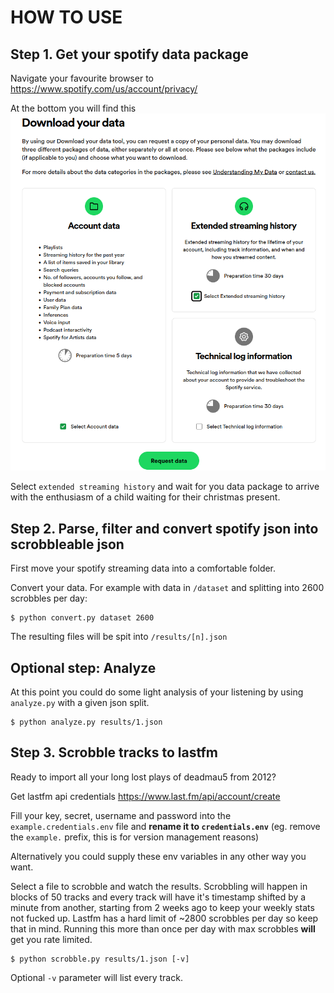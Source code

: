 # HOW TO USE

## Step 1. Get your spotify data package

Navigate your favourite browser to https://www.spotify.com/us/account/privacy/

At the bottom you will find this ![spotify image](docs/spotify_data_package.png)

Select `extended streaming history` and wait for you data package to arrive with the enthusiasm of a child waiting for their christmas present.

## Step 2. Parse, filter and convert spotify json into scrobbleable json

First move your spotify streaming data into a comfortable folder.

Convert your data. For example with data in `/dataset` and splitting into 2600 scrobbles per day:
```
$ python convert.py dataset 2600
```

The resulting files will be spit into `/results/[n].json`

## Optional step: Analyze

At this point you could do some light analysis of your listening by using `analyze.py` with a given json split.

```
$ python analyze.py results/1.json
```

## Step 3. Scrobble tracks to lastfm

Ready to import all your long lost plays of deadmau5 from 2012?

Get lastfm api credentials https://www.last.fm/api/account/create

Fill your key, secret, username and password into the `example.credentials.env` file and **rename it to `credentials.env`** (eg. remove the `example.` prefix, this is for version management reasons)

Alternatively you could supply these env variables in any other way you want.

Select a file to scrobble and watch the results. Scrobbling will happen in blocks of 50 tracks and every track will have it's timestamp shifted by a minute from another, starting from 2 weeks ago to keep your weekly stats not fucked up. Lastfm has a hard limit of ~2800 scrobbles per day so keep that in mind. Running this more than once per day with max scrobbles **will** get you rate limited.

```
$ python scrobble.py results/1.json [-v]
```

Optional `-v` parameter will list every track.
